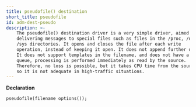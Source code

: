```yaml
---
title: pseudofile() destination
short_title: pseudofile
id: adm-dest-pseudo
description: >-
    The pseudofile() destination driver is a very simple driver, aimed at
    delivering messages to special files such as files in the /proc, /dev or
    /sys directories. It opens and closes the file after each write
    operation, instead of keeping it open. It does not append further data.
    It does not support templates in the filename, and does not have a
    queue, processing is performed immediately as read by the source.
    Therefore, no loss is possible, but it takes CPU time from the source,
    so it is not adequate in high-traffic situations.
---
```


**Declaration**

```config
pseudofile(filename options());
```
